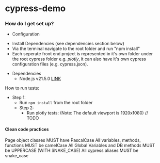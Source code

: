 # cypress-demo

### How do I get set up? ###
* Configuration
- Install Dependencies (see dependencies section below)
- Via the terminal navigate to the root folder and run "npm install"
- Each seperate front end project is represented in it's own folder under the root cypress folder e.g. *plotly*, it can also have it's own cypress configuration files (e.g. cypress.json).

* Dependencies
    * Node.js v21.5.0 [LINK](https://nodejs.org/en/)

How to run tests:
* Step 1:
    * Run `npm install` from the root folder
  * Step 2:
    * Run plotly tests: (Note: The default viewport is 1920x1080)
        // TODO


#### Clean code practices
Page object classes MUST have PascalCase
All variables, methods, functions MUST be camelCase
All Global Variables and DB methods MUST be UPPERCASE (WITH SNAKE_CASE)
All cypress aliases MUST be snake_case
